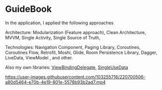 # GuideBook
In the application, I applied the following approaches

 Architecture:
  Modularization (Feature approach),
  Clean Architecture,
  MVVM,
  Single Activity,
  Single Source of Truth,
  
 Technologies:
  Navigation Component,
  Paging Library,
  Coroutines,
  Coroutines Flow,
  Retrofit,
  Moshi,
  Glide,
  Room Persistence Library,
  Dagger,
  LiveData,
  ViewModel ,
  and other.

 Also my own libraries:
  [ViewBindingDelegate](https://github.com/neophron88/ViewBinding-Delegate),
  [SingleUseData](https://github.com/neophron88/SingleUseData)
  
https://user-images.githubusercontent.com/103255716/220700506-a80d5464-e70b-4e19-801e-5578b93b2ad7.mp4

